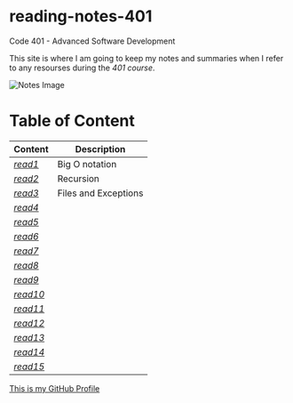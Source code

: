 # reading-notes-401

Code 401 - Advanced Software Development

This site is where I am going to keep my notes and summaries when I refer to any resourses during the *401 course*.

![Notes Image](https://store-images.s-microsoft.com/image/apps.3179.13899725065627034.cde70839-621b-4895-8adf-f523b0117ad5.abc02c28-8d42-4aa4-b4d7-1c63ffe3992e?mode=scale&q=90&h=300&w=300)

# Table of Content

 | Content      | Description
------------      | ------------
*[read1](https://sondos-braim.github.io/reading-notes-401/read01)* | Big O notation
*[read2](https://sondos-braim.github.io/reading-notes-401/read02)* |Recursion
*[read3](https://sondos-braim.github.io/reading-notes-401/read03)* |Files and Exceptions
*[read4](https://sondos-braim.github.io/reading-notes-401/read04)* |
*[read5](https://sondos-braim.github.io/reading-notes-401/read05)* | 
*[read6](https://sondos-braim.github.io/reading-notes-401/read06)* | 
*[read7](https://sondos-braim.github.io/reading-notes-401/read07)* |
*[read8](https://sondos-braim.github.io/reading-notes-401/read08)* |
*[read9](https://sondos-braim.github.io/reading-notes-401/read09)* | 
*[read10](https://sondos-braim.github.io/reading-notes-401/read10)* | 
*[read11](https://sondos-braim.github.io/reading-notes-401/read11)* | 
*[read12](https://sondos-braim.github.io/reading-notes-401/read12)* | 
*[read13](https://sondos-braim.github.io/reading-notes-401/read13)* | 
*[read14](https://sondos-braim.github.io/reading-notes-401/read14)* | 
*[read15](https://sondos-braim.github.io/reading-notes-401/read15)* |


[This is my GitHub Profile](https://github.com/Sondos-Braim) 
